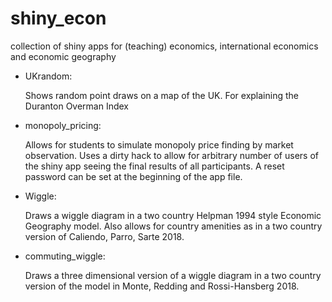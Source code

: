 # shiny_econ
collection of shiny apps for (teaching) economics, international economics and
economic geography


- UKrandom: 

  Shows random point draws on a map of the UK. For explaining the Duranton 
  Overman Index
 
- monopoly_pricing:

  Allows for students to simulate monopoly price finding by market observation.
  Uses a dirty hack to allow for arbitrary number of users of the shiny app 
  seeing the final results of all participants. A reset password can be set at
  the beginning of the app file.
   
- Wiggle:

  Draws a wiggle diagram in a two country Helpman 1994 style Economic 
  Geography model. Also allows for country amenities as in a two country 
  version of Caliendo, Parro, Sarte 2018.
    
- commuting_wiggle:

  Draws a three dimensional version of a wiggle diagram in a two country 
  version of the model in Monte, Redding and Rossi-Hansberg 2018.